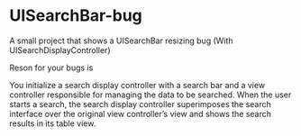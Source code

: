 UISearchBar-bug
===============

A small project that shows a UISearchBar resizing bug (With UISearchDisplayController)

Reson for your bugs is

You initialize a search display controller with a search bar and a view controller responsible for managing the data to be searched. When the user starts a search, the search display controller superimposes the search interface over the original view controller’s view and shows the search results in its table view.
